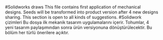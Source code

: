 #Solidworks draws
This file contains first application of mechanical designs. Seeds will be transformed into product version after 4 new designs sharing.
This section is open to all kinds of suggestions.
#Solidwork çizimleri
Bu dosya ilk mekanik tasarım uygulamalarını içerir. Tohumlar, 4 yeni tasarım paylaşımından sonra ürün versiyonuna dönüştürülecektir.
Bu bölüm her türlü önerilere açıktır.
